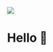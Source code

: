 <div>
<img style="align:left" src="https://media1.giphy.com/media/v1.Y2lkPTc5MGI3NjExbGY4YWJycTJsenNqczN3eWhwYXczdTZucW16c2VjZms3and6Z3lrcyZlcD12MV9pbnRlcm5hbF9naWZfYnlfaWQmY3Q9cw/13xxoHrXk4Rrdm/giphy.gif">
<h1 style="align:left">Hello 👋</h1>
</div>
